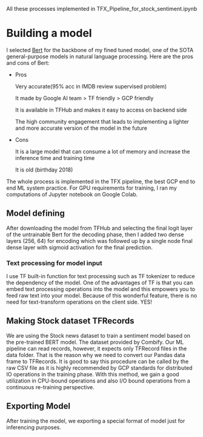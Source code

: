 All these processes implemented in TFX_Pipeline_for_stock_sentiment.ipynb

# Building a model

I selected [Bert](https://arxiv.org/pdf/1810.04805.pdf) for the backbone of my fined tuned model, one of the SOTA general-purpose models in natural language processing. Here are the pros and cons of Bert:

- Pros

  Very accurate(95% acc in IMDB review supervised problem)

  It made by Google AI team > TF friendly > GCP friendly

  It is available in TFHub and makes it easy to access on backend side

  The high community engagement that leads to implementing a lighter and more accurate version of the model in the      future

- Cons

  It is a large model that can consume a lot of memory and increase the inference time and training time

  It is old (birthday 2018)

The whole process is implemented in the TFX pipeline, the best GCP end to end ML system practice. For GPU requirements for training, I ran my computations of Jupyter notebook on Google Colab.

## Model defining

After downloading the model from TFHub and selecting the final logit layer of the untrainable Bert for the decoding phase, then I added two dense layers (256, 64) for encoding which was followed up by a single node final dense layer with sigmoid activation for the final prediction. 

### Text processing for model input

I use TF built-in function for text processing such as TF tokenizer to reduce the dependency of the model. One of the advantages of TF is that you can embed text processing operations into the model and this empowers you to feed raw text into your model. Because of this wonderful feature, there is no need for text-transform operations on the client side. YES!

## Making Stock dataset TFRecords

We are using the Stock news dataset to train a sentiment model based on the pre-trained BERT model. The dataset provided by Combify. Our ML pipeline can read records, however, it expects only TFRecord files in the data folder. That is the reason why we need to convert our Pandas data frame to TFRecords. It is good to say this procedure can be called by the raw CSV file as it is highly recommended by GCP standards for distributed IO operations in the training phase. With this method, we gain a good utilization in CPU-bound operations and also I/O bound operations from a continuous re-training perspective.



## Exporting Model

After training the model, we exporting a special format of model just for inferencing purposes.

